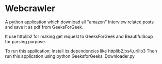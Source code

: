 # Webcrawler

A python application which download all "amazon" Interview related posts 
and save it as pdf from GeeksForGeek.

It use httplib2 for making get request to GeeksForGeek and BeautifulSoup for parsing purpose.

To run this application:
Install its dependencies like httplib2,bs4,urllib3
Then run this application using python GeeksforGeeks_Downloader.py


